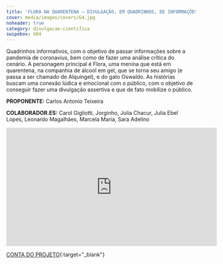 ```yaml
---
title: 'FLORA NA QUARENTENA – DIVULGAÇÃO, EM QUADRINHOS, DE INFORMAÇÕES SOBRE A COVID-19' 
cover: media/images/covers/G4.jpg
noheader: true
category: divulgacao-cientifica
swipebox: G04
---
```

  
Quadrinhos informativos, com o objetivo de passar informações sobre a pandemia de coronavius, bem como de fazer uma análise crítica do cenário. A personagem principal é Flora, uma menina que está em quarentena, na companhia de álcool em gel, que se torna seu amigo (e passa a ser chamado de Alquingel), e do gato Oswaldo. As histórias buscam uma conexão lúdica e emocional com o público, com o objetivo de conseguir fazer uma divulgação assertiva e que de fato mobilize o público.

**PROPONENTE:**
Carlos Antonio Teixeira


**COLABORADOR.ES:**
Carol Gigliotti, Jorginho, Julia Chacur, Julia Ebel Lopes, Leonardo Magalhães, Marcela Maria, Sara Adelino


<div class="video-wrapper video-wrapper-16x9">
<iframe width="560" height="315" src="https://www.youtube.com/embed/Y4P3NslwlWE" frameborder="0" allow="accelerometer; autoplay; encrypted-media; gyroscope; picture-in-picture" allowfullscreen></iframe>
</div>


[CONTA DO PROJETO](https://tapas.io/floranaquarentena){:target="_blank"}
